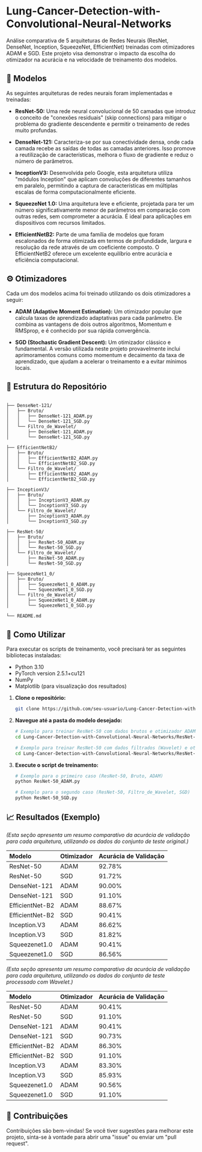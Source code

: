 # Lung-Cancer-Detection-with-Convolutional-Neural-Networks
Análise comparativa de 5 arquiteturas de Redes Neurais (ResNet, DenseNet, Inception, SqueezeNet, EfficientNet) treinadas com otimizadores ADAM e SGD. Este projeto visa demonstrar o impacto da escolha do otimizador na acurácia e na velocidade de treinamento dos modelos.

## 🧠 Modelos

As seguintes arquiteturas de redes neurais foram implementadas e treinadas:

* **ResNet-50:** Uma rede neural convolucional de 50 camadas que introduz o conceito de "conexões residuais" (skip connections) para mitigar o problema do gradiente descendente e permitir o treinamento de redes muito profundas.

* **DenseNet-121:** Caracteriza-se por sua conectividade densa, onde cada camada recebe as saídas de todas as camadas anteriores. Isso promove a reutilização de características, melhora o fluxo de gradiente e reduz o número de parâmetros.

* **InceptionV3:** Desenvolvida pelo Google, esta arquitetura utiliza "módulos Inception" que aplicam convoluções de diferentes tamanhos em paralelo, permitindo a captura de características em múltiplas escalas de forma computacionalmente eficiente.

* **SqueezeNet 1.0:** Uma arquitetura leve e eficiente, projetada para ter um número significativamente menor de parâmetros em comparação com outras redes, sem comprometer a acurácia. É ideal para aplicações em dispositivos com recursos limitados.

* **EfficientNetB2:** Parte de uma família de modelos que foram escalonados de forma otimizada em termos de profundidade, largura e resolução da rede através de um coeficiente composto. O EfficientNetB2 oferece um excelente equilíbrio entre acurácia e eficiência computacional.

## ⚙️ Otimizadores

Cada um dos modelos acima foi treinado utilizando os dois otimizadores a seguir:

* **ADAM (Adaptive Moment Estimation):** Um otimizador popular que calcula taxas de aprendizado adaptativas para cada parâmetro. Ele combina as vantagens de dois outros algoritmos, Momentum e RMSprop, e é conhecido por sua rápida convergência.

* **SGD (Stochastic Gradient Descent):** Um otimizador clássico e fundamental. A versão utilizada neste projeto provavelmente inclui aprimoramentos comuns como momentum e decaimento da taxa de aprendizado, que ajudam a acelerar o treinamento e a evitar mínimos locais.

## 📂 Estrutura do Repositório


```

├── DenseNet-121/
│   ├── Bruto/
│   │   ├── DenseNet-121_ADAM.py
│   │   └── DenseNet-121_SGD.py
│   └── Filtro_de_Wavelet/
│       ├── DenseNet-121_ADAM.py
│       └── DenseNet-121_SGD.py

├── EfficientNetB2/
│   ├── Bruto/
│   │   ├── EfficientNetB2_ADAM.py
│   │   └── EfficientNetB2_SGD.py
│   └── Filtro_de_Wavelet/
│       ├── EfficientNetB2_ADAM.py
│       └── EfficientNetB2_SGD.py

├── InceptionV3/
│   ├── Bruto/
│   │   ├── InceptionV3_ADAM.py
│   │   └── InceptionV3_SGD.py
│   └── Filtro_de_Wavelet/
│       ├── InceptionV3_ADAM.py
│       └── InceptionV3_SGD.py

├── ResNet-50/
│   ├── Bruto/
│   │   ├── ResNet-50_ADAM.py
│   │   └── ResNet-50_SGD.py
│   └── Filtro_de_Wavelet/
│       ├── ResNet-50_ADAM.py
│       └── ResNet-50_SGD.py

├── SqueezeNet1_0/
│   ├── Bruto/
│   │   ├── SqueezeNet1_0_ADAM.py
│   │   └── SqueezeNet1_0_SGD.py
│   └── Filtro_de_Wavelet/
│       ├── SqueezeNet1_0_ADAM.py
│       └── SqueezeNet1_0_SGD.py

└── README.md

```
## 🚀 Como Utilizar

Para executar os scripts de treinamento, você precisará ter as seguintes bibliotecas instaladas:

* Python 3.10
* PyTorch version 2.5.1+cu121
* NumPy
* Matplotlib (para visualização dos resultados)

1.  **Clone o repositório:**
    ```bash
    git clone https://github.com/seu-usuario/Lung-Cancer-Detection-with-Convolutional-Neural-Networks.git
    ```

2.  **Navegue até a pasta do modelo desejado:**
    ```bash
    # Exemplo para treinar ResNet-50 com dados brutos e otimizador ADAM
    cd Lung-Cancer-Detection-with-Convolutional-Neural-Networks/ResNet-50/Bruto

    # Exemplo para treinar ResNet-50 com dados filtrados (Wavelet) e otimizador SGD
    cd Lung-Cancer-Detection-with-Convolutional-Neural-Networks/ResNet-50/Filtro_de_Wavelet
    ```

3.  **Execute o script de treinamento:**
    ```bash
    # Exemplo para o primeiro caso (ResNet-50, Bruto, ADAM)
    python ResNet-50_ADAM.py

    # Exemplo para o segundo caso (ResNet-50, Filtro_de_Wavelet, SGD)
    python ResNet-50_SGD.py
    ```

## 📈 Resultados (Exemplo)

*(Esta seção apresenta um resumo comparativo da acurácia de validação para cada arquitetura, utilizando os dados do conjunto de teste original.)*

| Modelo          | Otimizador | Acurácia de Validação |
| :-------------- | :--------- | :-------------------- |
| ResNet-50       | ADAM       | 92.78%                |
| ResNet-50       | SGD        | 91.72%                |
| DenseNet-121    | ADAM       | 90.00%                |
| DenseNet-121    | SGD        | 91.10%                |
| EfficientNet-B2 | ADAM       | 88.67%                |
| EfficientNet-B2 | SGD        | 90.41%                |
| Inception.V3    | ADAM       | 86.62%                |
| Inception.V3    | SGD        | 81.82%                |
| Squeezenet1.0   | ADAM       | 90.41%                |
| Squeezenet1.0   | SGD        | 86.56%                |

*(Esta seção apresenta um resumo comparativo da acurácia de validação para cada arquitetura, utilizando os dados do conjunto de teste processado com Wavelet.)*

| Modelo          | Otimizador | Acurácia de Validação |
| :-------------- | :--------- | :-------------------- |
| ResNet-50       | ADAM       | 90.41%                |
| ResNet-50       | SGD        | 91.10%                |
| DenseNet-121    | ADAM       | 90.41%                |
| DenseNet-121    | SGD        | 90.73%                |
| EfficientNet-B2 | ADAM       | 86.30%                |
| EfficientNet-B2 | SGD        | 91.10%                |
| Inception.V3    | ADAM       | 83.30%                |
| Inception.V3    | SGD        | 85.93%                |
| Squeezenet1.0   | ADAM       | 90.56%                |
| Squeezenet1.0   | SGD        | 91.10%                |


## 🤝 Contribuições

Contribuições são bem-vindas! Se você tiver sugestões para melhorar este projeto, sinta-se à vontade para abrir uma "issue" ou enviar um "pull request".
